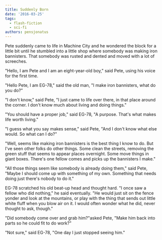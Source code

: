 ```yaml
---
title: Suddenly Born
date: '2016-03-25'
tags:
  - flash-fiction
  - sci-fi
authors: pensjonatus
---
```


Pete suddenly came to life in Machine City and he wondered the block for a
little bit until he stumbled into a little shop where somebody was making iron
bannisters. That somebody was rusted and dented and moved with a lot of
screeches.

<!-- truncate -->

"Hello, I am Pete and I am an eight-year-old boy," said Pete, using his voice
for the first time.

"Hello Pete, I am EG-78," said the old man, "I make iron bannisters, what do you
do?"

"I don't know," said Pete, "I just came to life over there, in that place around
the corner. I don't know much about living and doing things."

"You should have a proper job," said EG-78, "A purpose. That's what makes life
worth living."

"I guess what you say makes sense," said Pete, "And I don't know what else
would. So what can I do?"

"Well, seems like making iron bannisters is the best thing I know to do. But
I've seen other folks do other things. Some clean the streets, removing the
green stuff that seems to appear places overnight. Some move things in giant
boxes. There's one fellow comes and picks up the bannisters I make."

"All those things seem like somebody is already doing them," said Pete, "Maybe I
should come up with something of my own. Something that needs doing just there's
nobody to do it."

EG-78 scratched his old beat-up head and thought hard. "I once saw a fellow who
did nothing," he said eventually. "He would just sit on the fence yonder and
look at the mountains, or play with the thing that sends out little white fluff
when you blow air on it. I would often wonder what he did, never thought to ask,
though."

"Did somebody come over and grab him?"asked Pete, "Make him back into parts so
he could fit to do work?"

"Not sure," said EG-78, "One day I just stopped seeing him."
